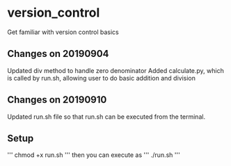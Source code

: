 # version_control
Get familiar with version control basics

## Changes on 20190904
Updated div method to handle zero denominator 
Added calculate.py, which is called by run.sh, allowing user to do basic addition and division

## Changes on 20190910
Updated run.sh file so that run.sh can be executed from the terminal. 

## Setup
 
'''
chmod +x run.sh
'''
then you can execute as 
'''
./run.sh
'''
